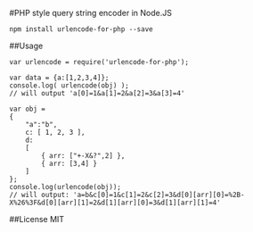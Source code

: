 #PHP style query string encoder in Node.JS

```
npm install urlencode-for-php --save
```

##Usage

```
var urlencode = require('urlencode-for-php');

var data = {a:[1,2,3,4]};
console.log( urlencode(obj) );
// will output 'a[0]=1&a[1]=2&a[2]=3&a[3]=4'
```

```
var obj = 
{
	"a":"b", 
	c: [ 1, 2, 3 ], 
	d:
	[
		{ arr: ["+-X&?",2] },
		{ arr: [3,4] }
	]
};
console.log(urlencode(obj));
// will output: 'a=b&c[0]=1&c[1]=2&c[2]=3&d[0][arr][0]=%2B-X%26%3F&d[0][arr][1]=2&d[1][arr][0]=3&d[1][arr][1]=4'
```

##License
MIT